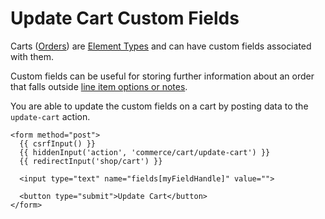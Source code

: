 # Update Cart Custom Fields

Carts ([Orders](orders.md)) are [Element Types](https://craftcms.com/docs/3.x/extend/element-types.html) and can have custom fields associated with them.

Custom fields can be useful for storing further information about an order that falls outside [line item options or notes](adding-to-and-updating-the-cart.md#line-item-options-and-notes).

You are able to update the custom fields on a cart by posting data to the `update-cart` action.

```twig
<form method="post">
  {{ csrfInput() }}
  {{ hiddenInput('action', 'commerce/cart/update-cart') }}
  {{ redirectInput('shop/cart') }}

  <input type="text" name="fields[myFieldHandle]" value="">

  <button type="submit">Update Cart</button>
</form>
```
